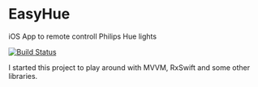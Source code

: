 # EasyHue
iOS App to remote controll Philips Hue lights

[![Build Status](https://travis-ci.org/jjochen/easyhue.svg?branch=master)](https://travis-ci.org/jjochen/easyhue)

I started this project to play around with MVVM, RxSwift and some other libraries.
